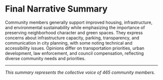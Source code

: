 # Final Narrative Summary

Community members generally support improved housing, infrastructure, and environmental sustainability while emphasizing the importance of preserving neighborhood character and green spaces. They express concerns about infrastructure capacity, parking, transparency, and communication in city planning, with some noting technical and accessibility issues. Opinions differ on transportation priorities, urban development, law enforcement, and council compensation, reflecting diverse community needs and priorities.

---
_This summary represents the collective voice of 465 community members._
